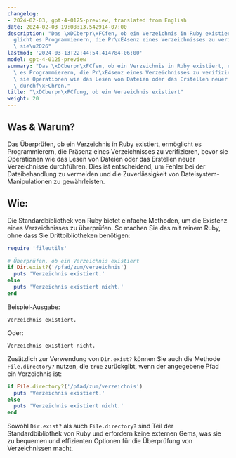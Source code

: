```yaml
---
changelog:
- 2024-02-03, gpt-4-0125-preview, translated from English
date: 2024-02-03 19:08:13.542914-07:00
description: "Das \xDCberpr\xFCfen, ob ein Verzeichnis in Ruby existiert, erm\xF6\
  glicht es Programmierern, die Pr\xE4senz eines Verzeichnisses zu verifizieren, bevor\
  \ sie\u2026"
lastmod: '2024-03-13T22:44:54.414784-06:00'
model: gpt-4-0125-preview
summary: "Das \xDCberpr\xFCfen, ob ein Verzeichnis in Ruby existiert, erm\xF6glicht\
  \ es Programmierern, die Pr\xE4senz eines Verzeichnisses zu verifizieren, bevor\
  \ sie Operationen wie das Lesen von Dateien oder das Erstellen neuer Verzeichnisse\
  \ durchf\xFChren."
title: "\xDCberpr\xFCfung, ob ein Verzeichnis existiert"
weight: 20
---
```


## Was & Warum?
Das Überprüfen, ob ein Verzeichnis in Ruby existiert, ermöglicht es Programmierern, die Präsenz eines Verzeichnisses zu verifizieren, bevor sie Operationen wie das Lesen von Dateien oder das Erstellen neuer Verzeichnisse durchführen. Dies ist entscheidend, um Fehler bei der Dateibehandlung zu vermeiden und die Zuverlässigkeit von Dateisystem-Manipulationen zu gewährleisten.

## Wie:
Die Standardbibliothek von Ruby bietet einfache Methoden, um die Existenz eines Verzeichnisses zu überprüfen. So machen Sie das mit reinem Ruby, ohne dass Sie Drittbibliotheken benötigen:

```ruby
require 'fileutils'

# Überprüfen, ob ein Verzeichnis existiert
if Dir.exist?('/pfad/zum/verzeichnis')
  puts 'Verzeichnis existiert.'
else
  puts 'Verzeichnis existiert nicht.'
end
```
Beispiel-Ausgabe:
```
Verzeichnis existiert.
```
Oder:
```
Verzeichnis existiert nicht.
```

Zusätzlich zur Verwendung von `Dir.exist?` können Sie auch die Methode `File.directory?` nutzen, die `true` zurückgibt, wenn der angegebene Pfad ein Verzeichnis ist:

```ruby
if File.directory?('/pfad/zum/verzeichnis')
  puts 'Verzeichnis existiert.'
else
  puts 'Verzeichnis existiert nicht.'
end
```
Sowohl `Dir.exist?` als auch `File.directory?` sind Teil der Standardbibliothek von Ruby und erfordern keine externen Gems, was sie zu bequemen und effizienten Optionen für die Überprüfung von Verzeichnissen macht.
